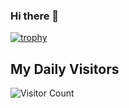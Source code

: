 ### Hi there 👋

<!--
**canerozdemirr/canerozdemirr** is a ✨ _special_ ✨ repository because its `README.md` (this file) appears on your GitHub profile.

Here are some ideas to get you started:

- 🔭 I’m currently working on ...
- 🌱 I’m currently learning ...
- 👯 I’m looking to collaborate on ...
- 🤔 I’m looking for help with ...
- 💬 Ask me about ...
- 📫 How to reach me: ...
- 😄 Pronouns: ...
- ⚡ Fun fact: ...
-->

[![trophy](https://github-profile-trophy.vercel.app/canerozdemirr=ryo-ma&theme=onedark)](https://github.com/ryo-ma/github-profile-trophy)

## My Daily Visitors
![Visitor Count](https://profile-counter.glitch.me/{canerozdemirr}/count.svg)
